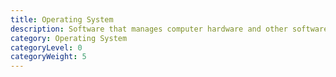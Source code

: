 ```yaml
---
title: Operating System
description: Software that manages computer hardware and other software resources and provides common services for computer application programs.
category: Operating System
categoryLevel: 0
categoryWeight: 5
---
```

